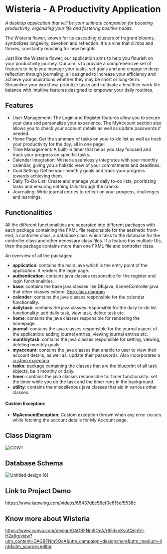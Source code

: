 # Wisteria - A Productivity Application
_A desktop application that will be your ultimate companion for boosting productivity, organizing your life and fostering positive habits._


The Wisteria flower, known for its cascading clusters of fragrant blooms, symbolizes longevity, devotion and reflection. It's a vine that climbs and thrives, constantly reaching for new heights. 


Just like the Wisteria flower, our application aims to help you flourish on your productivity journey. Our aim is to provide a comprehensive set of features to help you manage your tasks, set goals and and engage in deep reflection through journaling, all designed to increase your efficiency and achieve your aspirations whether they may be short or long-term. Streamline your workflow, prioritize tasks and cultivate a healthier work-life balance with intuitive features designed to empower your daily routines.

## Features
- User Management: The Login and Register features allow you to secure your data and personalize your experience. The MyAccount section also allows you to check your account details as well as update passwords if needed.
- Home Page: Get the summary of tasks on your to-do list as well as track your productivity for the day, all in one page!
- Time Management: A built-in timer that helps you stay focused and track your progress on specific tasks.
- Calendar Integration: Wisteria seamlessly integrates with your monthly calendar, giving you a holistic view of your commitments and deadlines.
- Goal Setting: Define your monthly goals and track your progress towards achieving them.
- Daily To-Do List: Create and manage your daily to-do lists, prioritizing tasks and ensuring nothing falls through the cracks.
- Journaling: Write journal entries to reflect on your progress, challenges and learnings.

## Functionalities
All the different functionalities are separated into different packages with each package containing the FXML file responsible for the aesthetic front-end, a controller class, a database class which talks to the database for the controller class and other necessary class files. If a feature has multiple UIs, then the package contains more than one FXML file and controller class. 

An overview of all the packages: 

- **application**: contains the main.java which is the entry point of the application. It renders the login page.
- **authentication**: contains java classes responsible for the register and login functionalities.
- **base**: contains the base java classes like DB.java, SceneController.java that other classes extend. [See class diagram](#Class-Diagram)
- **calender**: contains the java classes responsible for the calendar functionality.
- **dailytask**: contains the java classes responsible for the daily to-do list functionality: add daily task, view task, delete task etc.
- **home**: contains the java classes responsible for rendering the homepage.
- **journal**: contains the java classes responsible for the journal aspect of the application: adding journal entries, viewing journal entries etc.
- **monthlytask**: contains the java classes responsible for setting, viewing, deleting monthly goals.
- **myaccount**: contains the java classes that enable to user to view their account details, as well as, update their passwords. Also incorporates a [custom exception](#Custom-Exception).
- **tasks**: package containing the classes that are the blueprint of all task objects, be it monthly or daily.
- **timer**: contains the java classes responsible for timer functionality: set the timer while you do the task and the timer runs in the background.
- **utility**: contains the miscellenous java classes that aid in various other classes.

#### Custom Exception:
- **MyAccountException**: Custom exception thrown when any error occurs while fetching the account details for My Account page.

## Class Diagram
![CDW1](https://github.com/sakshii2004/Wisteria/assets/124381306/15468301-0684-4ce4-ac3f-3d5466d75b29)

## Database Schema
![Untitled design (6)](https://github.com/sakshii2004/Wisteria/assets/124381306/d5438f02-b978-41d1-a6f9-fd90147db8bb)

## Link to Project Demo
https://www.kapwing.com/videos/66437dbc58ef0e615cf5538c

## Know more about Wisteria
https://www.canva.com/design/DAGBFNm5OcA/r6FdkeXvofQnh1rI-H2a6g/view?utm_content=DAGBFNm5OcA&utm_campaign=designshare&utm_medium=link&utm_source=editor
